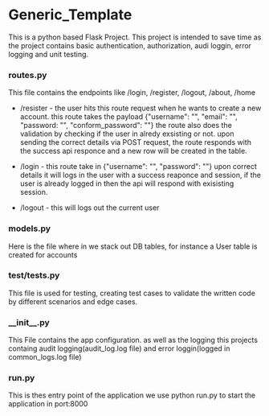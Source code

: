 # Generic_Template

This is a python based Flask Project. This project is intended to save time as the project contains basic authentication, authorization, audi loggin, error logging and unit testing. 

<h3>routes.py</h3>
This file contains the endpoints like /login, /register, /logout, /about, /home

 - /resister - the user hits this route request when he wants to create a new account. this route takes the payload {"username": "", "email": "", "password: "", "conform_password": ""} the route also does the validation by checking if the user in alredy exsisting or not. upon sending the correct details via POST request, the route responds with the success api responce and a new row will be created in the table. 

 - /login - this route take in {"username": "", "password": ""} upon correct details it will logs in the user with a success reaponce and session, if the user is already logged in then the api will respond with exisisting session. 

 - /logout - this will logs out the current user

<h3>models.py</h3>
Here is the file where in we stack out DB tables, for instance a User table is created for accounts

<h3>test/tests.py</h3>
This file is used for testing, creating test cases to validate the written code by different scenarios and edge cases.

<h3>__init__.py</h3>
This File contains the app configuration. as well as the logging this projects containg audit logging(audit_log.log file) and error loggin(logged in common_logs.log file)

<h3>run.py</h3>
This is thes entry point of the application we use python run.py to start the application in port:8000
